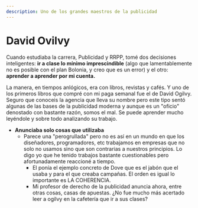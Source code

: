 ```yaml
---
description: Uno de los grandes maestros de la publicidad
---
```


# David Ovilvy

Cuando estudiaba la carrera, Publicidad y RRPP, tomé dos decisiones inteligentes: **ir a clase lo mínimo imprescindible** \(algo que lamentablemente no es posible con el plan Bolonia, y creo que es un error\) y el otro: **aprender a aprender por mi cuenta.**

La manera, en tiempos anlógicos, era con libros, revistas y cafés. Y uno de los primeros libros que compré con mi paga semanal fue el de David Ogilvy. Seguro que conoceis la agencia que lleva su nombre pero este tipo sentó algunas de las bases de la publicidad moderna y aunque es un "oficio" denostado con bastante razón, somos el mal. Se puede aprender mucho leyéndole y sobre todo analizando su trabajo.

* **Anunciaba solo cosas que utilizaba**
  * Parece una "perogrullada" pero no es así en un mundo en que los diseñadores, programadores, etc trabajamos en empresas que no solo no usamos sino que son contrarias a nuestros principios. Lo digo yo que he tenido trabajos bastante cuestionables pero afortunadamente reaccioné a tiempo.
    * El ponía el ejemplo concreto de Dove que es el jabón que el usaba y para el que creaba campañas. El orden es igual lo importante es LA COHERENCIA.
    * Mi profesor de derecho de la publicidad anuncia ahora, entre otras cosas, casas de apuestas. ¿No fue mucho más acertado leer a ogilvy en la cafetería que ir a sus clases?

